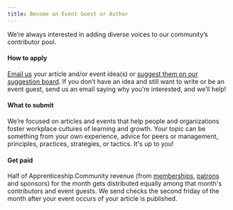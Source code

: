 ```yaml
---
title: Become an Event Guest or Author
---
```

We’re always interested in adding diverse voices to our community’s contributor
pool.

#### How to apply
<a class="engaging"
   data-position="nav"
   data-category="Suggestions"
   data-engagement-level="engaging"
   data-goal="Begin making suggestion"
   data-type="link"
   href="mailto: hello-ac@apprenticeship.community">Email us</a> your article
and/or event idea(s) or
<a class="engaging"
   data-position="nav"
   data-category="Suggestions"
   data-engagement-level="engaging"
   data-goal="View suggestion board"
   data-order="third"
   data-type="link"
   href="https://waffle.io/zincmade/apprenticeship.community-wip">suggest them
   on our suggestion board</a>. If you
don’t have an idea and still want to write or be an event guest, send us an
email saying why you’re interested, and we’ll help!

#### What to submit
We’re focused on articles and events that help people and organizations foster
workplace cultures of learning and growth. Your topic can be something from your
own experience, advice for peers or management, principles, practices,
strategies, or tactics. It's up to you!

#### Get paid
Half of Apprenticeship.Community revenue (from <a class="buying"
        href="https://zee8.typeform.com/to/b9wyG6"
        data-goal="Began application"
        data-type="link"
        data-category="Applying"
        data-engagement-level="Buying">memberships</a>, <a class="buying"
  href="https://www.patreon.com/apprenticeship" data-type="link"
  data-goal="Begin becoming a patron" data-category="Patronizing"
  data-engagement-level="buying">patrons</a> and sponsors) for the month gets
distributed equally among that month's contributors and event guests. We send
checks the second friday of the month after your event occurs of your article is
published.

